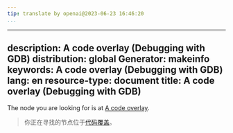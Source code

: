 ```yaml
---
tip: translate by openai@2023-06-23 16:46:20
...
```

---
description: A code overlay (Debugging with GDB)
distribution: global
Generator: makeinfo
keywords: A code overlay (Debugging with GDB)
lang: en
resource-type: document
title: A code overlay (Debugging with GDB)
------------------------------------------

The node you are looking for is at [A code overlay](How-Overlays-Work.html#A-code-overlay).

> 你正在寻找的节点位于[代码覆盖](How-Overlays-Work.html#A-code-overlay)。
